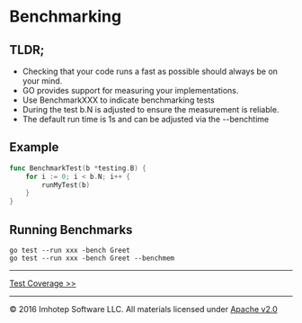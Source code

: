 # Benchmarking

## TLDR;
* Checking that your code runs a fast as possible should always be on your mind. 
* GO provides support for measuring your implementations.
* Use BenchmarkXXX to indicate benchmarking tests
* During the test b.N is adjusted to ensure the measurement is reliable. 
* The default run time is 1s and can be adjusted via the --benchtime

## Example

```go
func BenchmarkTest(b *testing.B) {
    for i := 0; i < b.N; i++ {
        runMyTest(b)
    }
}
```

## Running Benchmarks

```shell
go test --run xxx -bench Greet
go test --run xxx -bench Greet --benchmem
```

---
[Test Coverage >>](1.11_coverage.md)

---
© 2016 Imhotep Software LLC. All materials licensed under [Apache v2.0](http://www.apache.org/licenses/LICENSE-2.0) 
